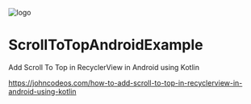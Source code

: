 ![logo](https://i.imgur.com/Dv73hCk.png)
# ScrollToTopAndroidExample
Add Scroll To Top in RecyclerView in Android using Kotlin

https://johncodeos.com/how-to-add-scroll-to-top-in-recyclerview-in-android-using-kotlin
